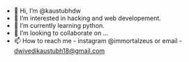 - 👋 Hi, I’m @kaustubhdw
- 👀 I’m interested in hacking and web developement.
- 🌱 I’m currently learning python.
- 💞️ I’m looking to collaborate on ...
- 📫 How to reach me - instagram @immortalzeus or email - dwivedikaustubh18@gmail.com

<!---
kaustubhdw/kaustubhdw is a ✨ special ✨ repository because its `README.md` (this file) appears on your GitHub profile.
You can click the Preview link to take a look at your changes.
--->

